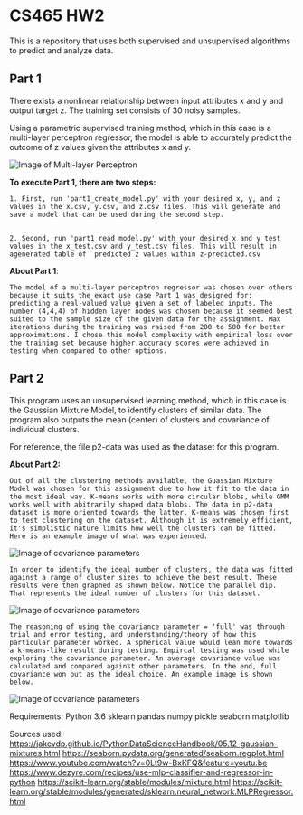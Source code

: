 # CS465 HW2

This is a repository that uses both supervised and unsupervised algorithms to predict and analyze data.

## Part 1

There exists a nonlinear relationship between input attributes x and y and output target z. The training set consists of 30 noisy samples.

Using a parametric supervised training method, which in this case is a multi-layer perceptron regressor, the model is able to accurately predict
the outcome of z values given the attributes x and y.

![Image of Multi-layer Perceptron](https://miro.medium.com/max/3446/1*-IPQlOd46dlsutIbUq1Zcw.png)

**To execute Part 1, there are **two** steps:**
    
    1. First, run 'part1_create_model.py' with your desired x, y, and z values in the x.csv, y.csv, and z.csv files. This will generate and save a model that can be used during the second step.


    2. Second, run 'part1_read_model.py' with your desired x and y test values in the x_test.csv and y_test.csv files. This will result in agenerated table of  predicted z values within z-predicted.csv

**About Part 1**:
    
    The model of a multi-layer perceptron regressor was chosen over others because it suits the exact use case Part 1 was designed for: predicting a real-valued value given a set of labeled inputs. The number (4,4,4) of hidden layer nodes was chosen because it seemed best suited to the sample size of the given data for the assignment. Max iterations during the training was raised from 200 to 500 for better approximations. I chose this model complexity with empirical loss over the training set because higher accuracy scores were achieved in testing when compared to other options.


## Part 2

This program uses an unsupervised learning method, which in this case is the Gaussian Mixture Model, to identify clusters of similar data. The program also outputs the mean (center) of clusters and covariance of individual clusters.

For reference, the file p2-data was used as the dataset for this program.

**About Part 2:**
    
    Out of all the clustering methods available, the Guassian Mixture Model was chosen for this assignment due to how it fit to the data in the most ideal way. K-means works with more circular blobs, while GMM works well with abitrarily shaped data blobs. The data in p2-data dataset is more oriented towards the latter. K-means was chosen first to test clustering on the dataset. Although it is extremely efficient, it's simplistic nature limits how well the clusters can be fitted. Here is an example image of what was experienced.

![Image of covariance parameters](https://qph.fs.quoracdn.net/main-qimg-17cc6dcd28056b547ba49486749696df)

    In order to identify the ideal number of clusters, the data was fitted against a range of cluster sizes to achieve the best result. These results were then graphed as shown below. Notice the parallel dip. That represents the ideal number of clusters for this dataset.

![Image of covariance parameters](https://imgur.com/YSGD3qX)

    The reasoning of using the covariance parameter = 'full' was through trial and error testing, and understanding/theory of how this particular parameter worked. A spherical value would lean more towards a k-means-like result during testing. Empircal testing was used while exploring the covariance parameter. An average covariance value was calculated and compared against other parameters. In the end, full covariance won out as the ideal choice. An example image is shown below.

![Image of covariance parameters](https://scikit-learn.org/stable/_images/sphx_glr_plot_gmm_covariances_0011.png)





Requirements:
    Python 3.6
    sklearn
    pandas
    numpy
    pickle
    seaborn
    matplotlib
    
    
Sources used:
    https://jakevdp.github.io/PythonDataScienceHandbook/05.12-gaussian-mixtures.html
    https://seaborn.pydata.org/generated/seaborn.regplot.html
    https://www.youtube.com/watch?v=0Lt9w-BxKFQ&feature=youtu.be
    https://www.dezyre.com/recipes/use-mlp-classifier-and-regressor-in-python
    https://scikit-learn.org/stable/modules/mixture.html
    https://scikit-learn.org/stable/modules/generated/sklearn.neural_network.MLPRegressor.html

